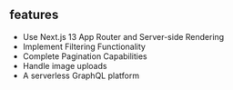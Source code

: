 <h2>features</h2>

<ul>
  <li>
    Use Next.js 13 App Router and Server-side Rendering 
  </li>
  <li>
    Implement Filtering Functionality 
  </li>
  <li>
    Complete Pagination Capabilities 
  </li>
  <li>
    Handle image uploads 
  </li>

  <li>A serverless GraphQL platform</li>
</ul>

